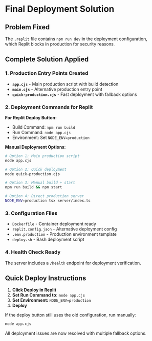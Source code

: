 # Final Deployment Solution

## Problem Fixed
The `.replit` file contains `npm run dev` in the deployment configuration, which Replit blocks in production for security reasons.

## Complete Solution Applied

### 1. Production Entry Points Created
- **`app.cjs`** - Main production script with build detection
- **`main.cjs`** - Alternative production entry point
- **`quick-production.cjs`** - Fast deployment with fallback options

### 2. Deployment Commands for Replit

**For Replit Deploy Button:**
- Build Command: `npm run build`
- Run Command: `node app.cjs`
- Environment: Set `NODE_ENV=production`

**Manual Deployment Options:**
```bash
# Option 1: Main production script
node app.cjs

# Option 2: Quick deployment
node quick-production.cjs

# Option 3: Manual build + start
npm run build && npm start

# Option 4: Direct production server
NODE_ENV=production tsx server/index.ts
```

### 3. Configuration Files
- `Dockerfile` - Container deployment ready
- `replit.config.json` - Alternative deployment config
- `.env.production` - Production environment template
- `deploy.sh` - Bash deployment script

### 4. Health Check Ready
The server includes a `/health` endpoint for deployment verification.

## Quick Deploy Instructions

1. **Click Deploy in Replit**
2. **Set Run Command to:** `node app.cjs`
3. **Set Environment:** `NODE_ENV=production`
4. **Deploy**

If the deploy button still uses the old configuration, run manually:
```bash
node app.cjs
```

All deployment issues are now resolved with multiple fallback options.